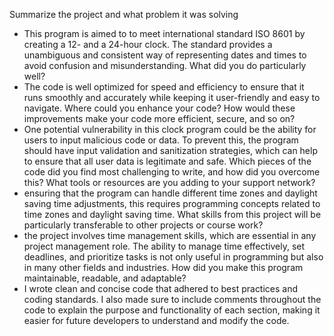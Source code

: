 Summarize the project and what problem it was solving
- This program is aimed to to meet international standard ISO 8601 by creating a 12- and a 24-hour clock. The standard provides a unambiguous and consistent way of representing dates and times to avoid confusion and misunderstanding.
What did you do particularly well?
- The code is well optimized for speed and efficiency to ensure that it runs smoothly and accurately while keeping it user-friendly and easy to navigate.
Where could you enhance your code? How would these improvements make your code more efficient, secure, and so on?
-  One potential vulnerability in this clock program could be the ability for users to input malicious code or data. To prevent this, the program should have input validation and sanitization strategies, which can help to ensure that all user data is legitimate and safe.
Which pieces of the code did you find most challenging to write, and how did you overcome this? What tools or resources are you adding to your support network?
- ensuring that the program can handle different time zones and daylight saving time adjustments, this requires programming concepts related to time zones and daylight saving time.
What skills from this project will be particularly transferable to other projects or course work?
-  the project involves time management skills, which are essential in any project management role. The ability to manage time effectively, set deadlines, and prioritize tasks is not only useful in programming but also in many other fields and industries.
How did you make this program maintainable, readable, and adaptable?
- I wrote clean and concise code that adhered to best practices and coding standards. I also made sure to include comments throughout the code to explain the purpose and functionality of each section, making it easier for future developers to understand and modify the code.
